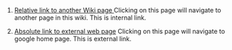 
1. [Relative link to another Wiki page ](/File-with-space-in-title-and-attachemnt)
Clicking on this page will navigate to another page in this wiki. This is internal link.

2. [Absolute link to external web page](http://www.google.com)
Clicking on this page will navigate to google home page. This is external link.